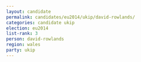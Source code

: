 ```yaml
---
layout: candidate
permalink: candidates/eu2014/ukip/david-rowlands/
categories: candidate ukip
election: eu2014
list-rank: 3
person: david-rowlands
region: wales
party: ukip
---
```

